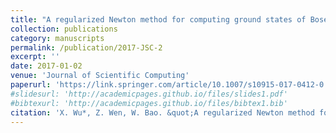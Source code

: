 ```yaml
---
title: "A regularized Newton method for computing ground states of Bose-Einstein condensates"
collection: publications
category: manuscripts
permalink: /publication/2017-JSC-2
excerpt: ''
date: 2017-01-02
venue: 'Journal of Scientific Computing'
paperurl: 'https://link.springer.com/article/10.1007/s10915-017-0412-0'
#slidesurl: 'http://academicpages.github.io/files/slides1.pdf'
#bibtexurl: 'http://academicpages.github.io/files/bibtex1.bib'
citation: 'X. Wu*, Z. Wen, W. Bao. &quot;A regularized Newton method for computing ground states of Bose-Einstein condensates.&quot; <i>Journal of Scientific Computing</i>. 73(1), 303-329, 2017.'
---
```




